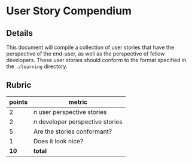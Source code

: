# User Story Compendium

## Details
This document will compile a collection of user stories that have the perspective of the end-user, as well as the perspective of fellow developers. These user stories should conform to the format specified in the `./learning` directory.

## Rubric
| points | metric                             |
| ------ | -----------------------------------|
| 2      | _n_ user perspective stories       |
| 2      | _n_ developer perspective stories  |
| 5      | Are the stories conformant?        |
| 1      | Does it look nice?                 |
| **10** | **total**                          |